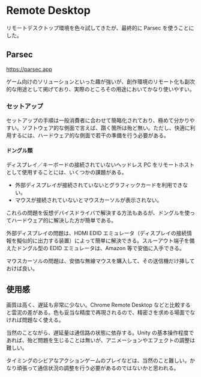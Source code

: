 # Remote Desktop

リモートデスクトップ環境を色々試してきたが、最終的に Parsec を使うことにした。

## Parsec

https://parsec.app

ゲーム向けのソリューションといった趣が強いが、創作環境のリモート化も副次的な用途として掲げており、実際のところその用途においてかなり使いやすい。

### セットアップ

セットアップの手順は一般消費者に合わせて簡略化されており、極めて分かりやすい。ソフトウェア的な側面で言えば、躓く箇所は殆ど無い。ただし、快適に利用するには、ハードウェア的な側面で若干の準備を行う必要がある。

#### ドングル類

ディスプレイ／キーボードの接続されていないヘッドレス PC をリモートホストとして使用することには、いくつかの課題がある。

- 外部ディスプレイが接続されていないとグラフィックカードを利用できない。
- マウスが接続されていないとマウスカーソルが表示されない。

これらの問題を仮想デバイスドライバで解決する方法もあるが、ドングルを使ってハードウェア的に解決した方が簡単である。

外部ディスプレイの問題は、HDMI EDID エミュレータ（ディスプレイの接続情報を擬似的に出力する装置）によって簡単に解決できる。スルーアウト端子を備えたドングル型の EDID エミュレータは、Amazon 等で安価に入手できる。

マウスカーソルの問題は、安価な無線マウスを購入して、その送信機だけ挿しておけば良い。

## 使用感

画質は高く、遅延も非常に少ない。Chrome Remote Desktop などと比較すると雲泥の差がある。色も妥当な精度で再現されるので、精密さを求める場面でなければ問題なく使える。

当然のことながら、遅延量は通信路の状態に依存する。Unity の基本操作程度であれば、殆ど問題を生じることは無いが、アニメーションやエフェクトの調整は難しい。

タイミングのシビアなアクションゲームのプレイなどは、当然のこと難しい。かなり頑張って通信状況の調整を行う必要があるのではないかと思われる。

